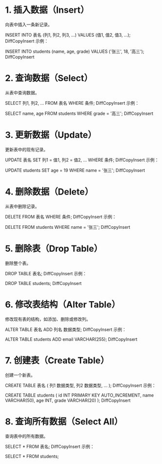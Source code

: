 # 1. 插入数据（Insert）
向表中插入一条新记录。

INSERT INTO 表名 (列1, 列2, 列3, ...)
VALUES (值1, 值2, 值3, ...);
DiffCopyInsert
示例：

INSERT INTO students (name, age, grade)
VALUES ('张三', 18, '高三');
DiffCopyInsert
# 2. 查询数据（Select）
从表中查询数据。

SELECT 列1, 列2, ...
FROM 表名
WHERE 条件;
DiffCopyInsert
示例：

SELECT name, age
FROM students
WHERE grade = '高三';
DiffCopyInsert
# 3. 更新数据（Update）
更新表中的现有记录。

UPDATE 表名
SET 列1 = 值1, 列2 = 值2, ...
WHERE 条件;
DiffCopyInsert
示例：

UPDATE students
SET age = 19
WHERE name = '张三';
DiffCopyInsert
# 4. 删除数据（Delete）
从表中删除记录。

DELETE FROM 表名
WHERE 条件;
DiffCopyInsert
示例：

DELETE FROM students
WHERE name = '张三';
DiffCopyInsert
# 5. 删除表（Drop Table）
删除整个表。

DROP TABLE 表名;
DiffCopyInsert
示例：

DROP TABLE students;
DiffCopyInsert
# 6. 修改表结构（Alter Table）
修改现有表的结构，如添加、删除或修改列。

ALTER TABLE 表名
ADD 列名 数据类型;
DiffCopyInsert
示例：

ALTER TABLE students
ADD email VARCHAR(255);
DiffCopyInsert
# 7. 创建表（Create Table）
创建一个新表。

CREATE TABLE 表名 (
    列1 数据类型,
    列2 数据类型,
    ...
);
DiffCopyInsert
示例：

CREATE TABLE students (
    id INT PRIMARY KEY AUTO_INCREMENT,
    name VARCHAR(50),
    age INT,
    grade VARCHAR(20)
);
DiffCopyInsert
# 8. 查询所有数据（Select All）
查询表中的所有数据。

SELECT * FROM 表名;
DiffCopyInsert
示例：

SELECT * FROM students;